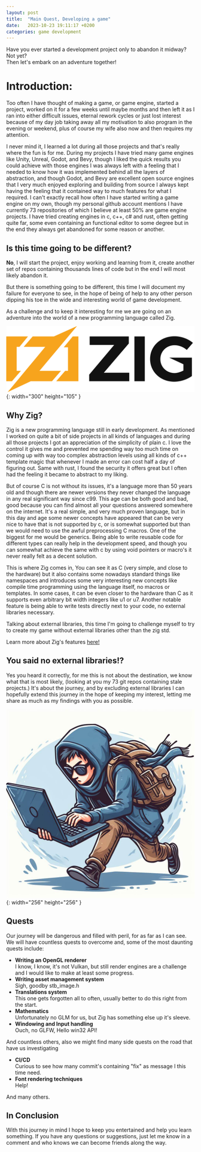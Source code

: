 ```yaml
---
layout: post
title:  "Main Quest, Developing a game"
date:   2023-10-23 19:11:17 +0200
categories: game development
---
```


Have you ever started a development project only to abandon it midway?  
Not yet?  
Then let's embark on an adventure together!

# Introduction:
Too often I have thought of making a game, or game engine, started a project, worked on it for a few weeks until maybe months and then left it
as I ran into either difficult issues, eternal rework cycles or just lost interest because of my day job taking away all my motivation to also program in the evening or weekend, plus of course my wife also now and then requires my attention.

I never mind it, I learned a lot during all those projects and that's really where the fun is for me. During 
my projects I have tried many game engines like Unity, Unreal, Godot, and Bevy, though I liked the quick results you could achieve with those 
engines I was always left with a feeling that I needed to know how it was implemented behind all the layers of abstraction, and though Godot, and Bevy are
excellent open source engines that I very much enjoyed exploring and building from source I always kept having the feeling that it contained way to much features for what I required. I can't exactly recall how often I have started writing a game engine on my own, though my personal github account mentions I have currently 73 repositories of which I believe at least 50% are game engine projects. I have tried creating engines in c, c++, c# and rust, often getting quite far, some even containing an functional editor to some degree but in the end they always get abandoned for some reason or another.

## Is this time going to be different?
**No**, I will start the project, enjoy working and learning from it, create another set of repos containing thousands lines of code but in the end 
I will most likely abandon it. 

But there is something going to be different, this time I will document my failure for everyone to see, in the hope of being of help to
any other person dipping his toe in the wide and interesting world of game development. 

As a challenge and to keep it interesting for me we are going on an adventure into the world of a new programming language called Zig.

![The logo of zig](/assets/img/zig_logo.png){: width="300" height="105" }

## Why Zig?
Zig is a new programming language still in early development. As mentioned I worked on quite a bit of side projects
in all kinds of languages and during all those projects I got an appreciation of the simplicity of plain c. I love the control it gives me
and prevented me spending way too much time on coming up with way too complex abstraction levels using all kinds of c++ template magic that whenever I made
an error can cost half a day of figuring out. Same with rust, I found the security it offers great but I often had the feeling it became to abstract to my liking.

But of course C is not without its issues, it's a language more than 50 years old and though there are newer versions they never changed the
language in any real significant way since c99. This age can be both good and bad, good because you can find almost all your questions answered somewhere on the internet. 
It's a real simple, and very much proven language, but in this day and age some newer concepts have appeared that can be very nice to have that is not supported by c, or is somewhat supported but than we would need to use the awful preprocessing C macros. One of the biggest for me would be generics. Being able to write reusable code for different types can really help in the development speed, and though you can somewhat achieve the same with c by using void pointers or macro's it never really felt as a decent solution. 

This is where Zig comes in, You can see it as C (very simple, and close to the hardware) but it also contains some nowadays standard things like namespaces and introduces some very interesting new concepts like compile time programming using the language itself, no macros or templates. In some cases, it can be even closer to the hardware than C as it supports even arbitrary bit width integers like u1 or u7. Another notable feature is being able to write tests directly next to your code, no external libraries necessary.

Talking about external libraries, this time I'm going to challenge myself to try to create my game without external libraries other than the zig std.

Learn more about Zig's features [here!](https://ziglang.org/learn/overview/)



## You said no external libraries!?
Yes you heard it correctly, for me this is not about the destination, we know what that is most likely, (looking at you my 73 git repos containing stale projects.)
It's about the journey, and by excluding external libraries I can hopefully extend this journey in the hope of keeping my interest, letting me share as much as my findings with you as possible.


![A programmer with a quest](/assets/img/running_programmer.jpg){: width="256" height="256" }
## Quests

Our journey will be dangerous and filled with peril, for as far as I can see. We will have countless quests to overcome and, some of the most daunting quests 
include:

- **Writing an OpenGL renderer**  
  I know, I know, it's not Vulkan, but still render engines are a challenge and I would like to make at least some progress.
- **Writing asset management system**  
  Sigh, goodby stb_image.h
- **Translations system**  
  This one gets forgotten all to often, usually better to do this right from the start.
- **Mathematics**  
  Unfortunately no GLM for us, but Zig has something else up it's sleeve.
- **Windowing and Input handling**  
  Ouch, no GLFW, Hello win32 API!

And countless others, also we might find many side quests on the road that have us investigating 

- **CI/CD**  
  Curious to see how many commit's containing "fix" as message I this time need.
- **Font rendering techniques**  
  Help!

And many others.

## In Conclusion
With this journey in mind I hope to keep you entertained and help you learn something.
If you have any questions or suggestions, just let me know in a comment and who knows we can become friends along the way.

<script src="https://giscus.app/client.js"
        data-repo="ricknijhuis/ricknijhuis.github.io"
        data-repo-id="R_kgDOKkFnWA"
        data-category="General"
        data-category-id="DIC_kwDOKkFnWM4CaYbc"
        data-mapping="pathname"
        data-strict="0"
        data-reactions-enabled="1"
        data-emit-metadata="0"
        data-input-position="top"
        data-theme="preferred_color_scheme"
        data-lang="en"
        data-loading="lazy"
        crossorigin="anonymous"
        async>
</script>